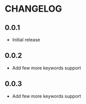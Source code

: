 # CHANGELOG

## 0.0.1

- Initial release

## 0.0.2

- Add few more keywords support

## 0.0.3

- Add few more keywords support